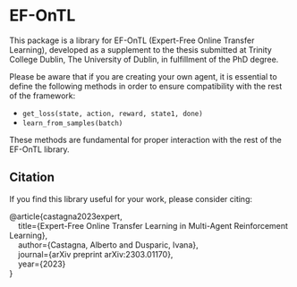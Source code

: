 # EF-OnTL

This package is a library for EF-OnTL (Expert-Free Online Transfer Learning), developed as a supplement to the thesis submitted at Trinity College Dublin, The University of Dublin, in fulfillment of the PhD degree.

Please be aware that if you are creating your own agent, it is essential to define the following methods in order to ensure compatibility with the rest of the framework:

- `get_loss(state, action, reward, state1, done)`
- `learn_from_samples(batch)`

These methods are fundamental for proper interaction with the rest of the EF-OnTL library.

## Citation

If you find this library useful for your work, please consider citing:

@article{castagna2023expert,<br />
&nbsp;&nbsp;&nbsp;&nbsp;title={Expert-Free Online Transfer Learning in Multi-Agent Reinforcement Learning},<br />
&nbsp;&nbsp;&nbsp;&nbsp;author={Castagna, Alberto and Dusparic, Ivana},<br />
&nbsp;&nbsp;&nbsp;&nbsp;journal={arXiv preprint arXiv:2303.01170},<br />
&nbsp;&nbsp;&nbsp;&nbsp;year={2023}<br />
}
